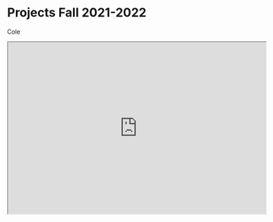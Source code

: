 # Projects Fall 2021-2022


Cole

<iframe src="https://editor.p5js.org/dubbeldec/full/kPHDALy-B" width = "600 px" height = "400px"></iframe>

